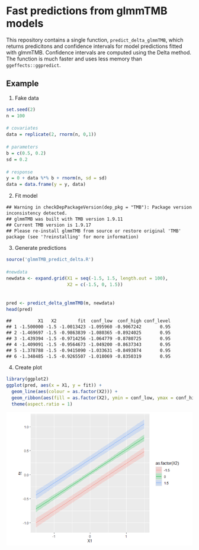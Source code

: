 Fast predictions from glmmTMB models
================

This repository contains a single function, `predict_delta_glmmTMB`,
which returns predicitons and confidence intervals for model predictions
fitted with glmmTMB. Confidence intervals are computed using the Delta
method. The function is much faster and uses less memory than
`ggeffects::ggpredict`.

## Example

1.  Fake data

``` r
set.seed(2)
n = 100

# covariates
data = replicate(2, rnorm(n, 0,1))

# parameters
b = c(0.5, 0.2)
sd = 0.2

# response
y = 0 + data %*% b + rnorm(n, sd = sd)
data = data.frame(y = y, data)
```

2.  Fit model

<!-- -->

    ## Warning in checkDepPackageVersion(dep_pkg = "TMB"): Package version inconsistency detected.
    ## glmmTMB was built with TMB version 1.9.11
    ## Current TMB version is 1.9.17
    ## Please re-install glmmTMB from source or restore original 'TMB' package (see '?reinstalling' for more information)

3.  Generate predictions

``` r
source('glmmTMB_predict_delta.R')

#newdata
newdata <- expand.grid(X1 = seq(-1.5, 1.5, length.out = 100),
                       X2 = c(-1.5, 0, 1.5))


pred <- predict_delta_glmmTMB(m, newdata)
head(pred)
```

    ##          X1   X2        fit  conf_low  conf_high conf_level
    ## 1 -1.500000 -1.5 -1.0013423 -1.095960 -0.9067242       0.95
    ## 2 -1.469697 -1.5 -0.9863839 -1.080365 -0.8924025       0.95
    ## 3 -1.439394 -1.5 -0.9714256 -1.064779 -0.8780725       0.95
    ## 4 -1.409091 -1.5 -0.9564673 -1.049200 -0.8637343       0.95
    ## 5 -1.378788 -1.5 -0.9415090 -1.033631 -0.8493874       0.95
    ## 6 -1.348485 -1.5 -0.9265507 -1.018069 -0.8350319       0.95

4.  Create plot

``` r
library(ggplot2)
ggplot(pred, aes(x = X1, y = fit)) +
  geom_line(aes(colour = as.factor(X2))) +
  geom_ribbon(aes(fill = as.factor(X2), ymin = conf_low, ymax = conf_high), alpha = 0.2) + 
  theme(aspect.ratio = 1)
```

![](README_files/figure-gfm/unnamed-chunk-3-1.png)<!-- -->
